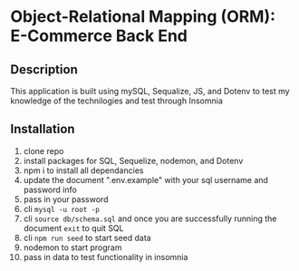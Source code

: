 # Object-Relational Mapping (ORM): E-Commerce Back End
## Description 
This application is built using mySQL, Sequalize, JS, and Dotenv to test my knowledge of the technilogies and test through Insomnia

## Installation
1. clone repo 
2. install packages for SQL, Sequelize, nodemon, and Dotenv
3. npm i to install all dependancies 
4. update the document ".env.example" with your sql username and password info
5. pass in your password
6. cli `mysql -u root -p`
7. cli `source db/schema.sql` and once you are successfully running the document `exit` to quit SQL
8. cli `npm run seed` to start seed data
9. nodemon to start program 
10. pass in data to test functionality in insomnia
